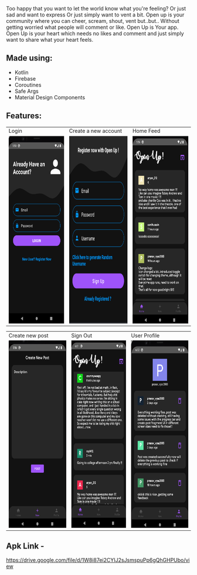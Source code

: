 Too happy that you want to let the world know what you're feeling?
Or just sad and want to express
Or just simply want to vent a bit.
Open up is your community where you can cheer, scream, shout, vent but..but..
Without getting worried what people will comment or like.
Open Up is Your app. Open Up is your heart which needs no likes and comment and just simply want to share what your heart feels.

## Made using:
- Kotlin
- Firebase 
- Coroutines
- Safe Args
- Material Design Components

## Features:

<table>
    <tr>
     <td>Login</td>
     <td>Create a new account</td>
     <td>Home Feed</td>
  </tr>
  <tr>
    <td><img src="ss/Screenshot from 2022-02-26 17-50-04.png" width=270 height=510></td>
    <td><img src="ss/Screenshot from 2022-02-26 17-51-29.png" width=270 height=510></td>
    <td><img src="ss/Screenshot from 2022-02-26 17-56-00.png" width=270 height=510></td>
  </tr>
 </table>
 
 <table>
  <tr>
     <td>Create new post</td>
     <td> Sign Out</td>
     <td>User Profile</td>
  </tr>
  <tr>
    <td><img src="ss/Screenshot from 2022-02-26 17-56-18.png" width=270 height=510></td>
    <td><img src="ss/Screenshot from 2022-02-26 18-01-37.png" width=270 height=510></td>
    <td><img src="ss/Screenshot from 2022-02-26 18-02-49.png" width=270 height=510></td>
  </tr>
 </table>

 ## Apk Link -
 https://drive.google.com/file/d/1W8i87ei2CYIJ2sJsmspuPp6gQhGHPUbo/view
 
